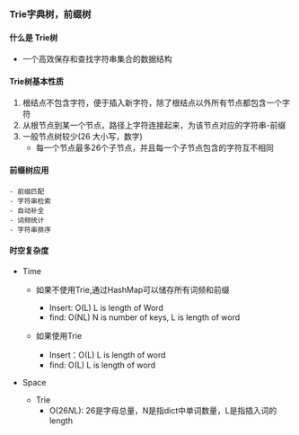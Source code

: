 ### Trie字典树，前缀树

#### 什么是 Trie树
- 一个高效保存和查找字符串集合的数据结构
#### Trie树基本性质
1. 根结点不包含字符，便于插入新字符，除了根结点以外所有节点都包含一个字符
2. 从根节点到某一个节点，路径上字符连接起来，为该节点对应的字符串-前缀
3. 一般节点树较少(26 大小写，数字)
    - 每一个节点最多26个子节点，并且每一个子节点包含的字符互不相同

#### 前缀树应用
    - 前缀匹配
    - 字符串检索
    - 自动补全
    - 词频统计
    - 字符串排序

#### 时空复杂度
- Time
    - 如果不使用Trie,通过HashMap可以储存所有词频和前缀
        - Insert: O(L) L is length of Word
        - find: O(NL) N is number of keys, L is length of word
        
    - 如果使用Trie
        - Insert：O(L) L is length of word
        - find: O(L) L is length of word
    
- Space
    - Trie
        - O(26*N*L): 26是字母总量，N是指dict中单词数量，L是指插入词的length